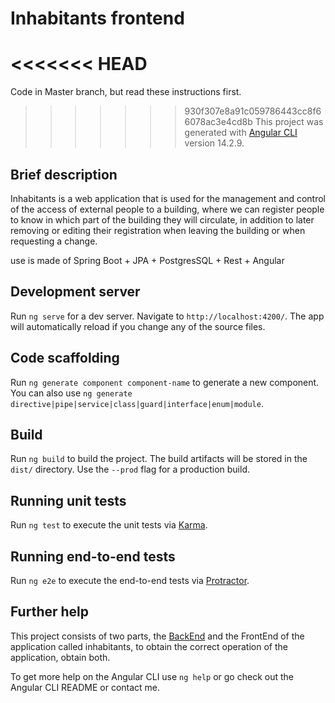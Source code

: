 # Inhabitants frontend

<<<<<<< HEAD
=======
Code in Master branch, but read these instructions first.

>>>>>>> 930f307e8a91c059786443cc8f66078ac3e4cd8b
This project was generated with [Angular CLI](https://github.com/angular/angular-cli) version 14.2.9.

## Brief description

Inhabitants is a web application that is used for the management and control of the access of external people to a building, where we can register people to know in which part of the building they will circulate, in addition to later removing or editing their registration when leaving the building or when requesting a change.

use is made of Spring Boot + JPA + PostgresSQL + Rest + Angular

## Development server

Run `ng serve` for a dev server. Navigate to `http://localhost:4200/`. The app will automatically reload if you change any of the source files.

## Code scaffolding

Run `ng generate component component-name` to generate a new component. You can also use `ng generate directive|pipe|service|class|guard|interface|enum|module`.

## Build

Run `ng build` to build the project. The build artifacts will be stored in the `dist/` directory. Use the `--prod` flag for a production build.

## Running unit tests

Run `ng test` to execute the unit tests via [Karma](https://karma-runner.github.io/latest/index.html).

## Running end-to-end tests

Run `ng e2e` to execute the end-to-end tests via [Protractor](https://github.com/angular/protractor).

## Further help

This project consists of two parts, the [BackEnd](https://github.com/CristCT/inhabitants_backend) and the FrontEnd of the application called inhabitants, to obtain the correct operation of the application, obtain both.

To get more help on the Angular CLI use `ng help` or go check out the Angular CLI README or contact me.
